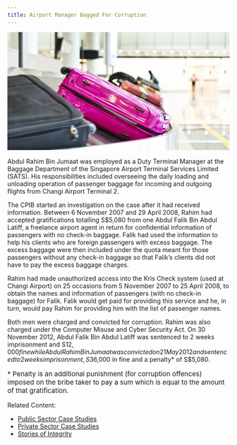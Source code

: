 ```yaml
---
title: Airport Manager Bagged For Corruption
---
```


<img src="/images/case/case_pte_bagged-for-corrupt1.jpg" alt="Airport Manager Bagged For Corruption">

Abdul Rahim Bin Jumaat was employed as a Duty Terminal Manager at the Baggage Department of the Singapore Airport Terminal Services Limited (SATS). His responsibilities included overseeing the daily loading and unloading operation of passenger baggage for incoming and outgoing flights from Changi Airport Terminal 2.

The CPIB started an investigation on the case after it had received information. Between 6 November 2007 and 29 April 2008, Rahim had accepted gratifications totalling S$5,080 from one Abdul Falik Bin Abdul Latiff, a freelance airport agent in return for confidential information of passengers with no check-in baggage. Falik had used the information to help his clients who are foreign passengers with excess baggage. The excess baggage were then included under the quota meant for those passengers without any check-in baggage so that Falik’s clients did not have to pay the excess baggage charges.

Rahim had made unauthorized access into the Kris Check system (used at Changi Airport) on 25 occasions from 5 November 2007 to 25 April 2008, to obtain the names and information of passengers (with no check-in baggage) for Falik. Falik would get paid for providing this service and he, in turn, would pay Rahim for providing him with the list of passenger names.

Both men were charged and convicted for corruption. Rahim was also charged under the Computer Misuse and Cyber Security Act. On 30 November 2012, Abdul Falik Bin Abdul Latiff was sentenced to 2 weeks imprisonment and S$12,000 fine while Abdul Rahim Bin Jumaat was convicted on 21 May 2012 and sentenced to 2 weeks imprisonment, S$36,000 in fine and a penalty* of S$5,080.

<p style="font-size:15px">* Penalty is an additional punishment (for corruption offences) imposed on the bribe taker to pay a sum which is equal to the amount of that gratification.</p>


Related Content:

* [Public Sector Case Studies](/about-corruption/case-studies/public-sector/)
* [Private Sector Case Studies](/about-corruption/case-studies/private-sector/)
* [Stories of Integrity](/about-corruption/case-studies/stories-of-integrity/)
